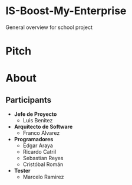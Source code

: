 # IS-Boost-My-Enterprise
General overview for school project

# Pitch

# About
## Participants

- **Jefe de Proyecto** 
  - Luis Benitez 
- **Arquitecto de Software** 
  - Franco Alvarez
- **Programadores**
  - Edgar Araya
  - Ricardo Catril
  - Sebastían Reyes
  - Cristóbal Román
- **Tester** 
  - Marcelo Ramirez
